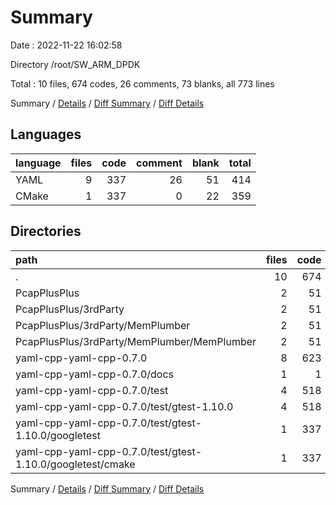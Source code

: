 # Summary

Date : 2022-11-22 16:02:58

Directory /root/SW_ARM_DPDK

Total : 10 files,  674 codes, 26 comments, 73 blanks, all 773 lines

Summary / [Details](details.md) / [Diff Summary](diff.md) / [Diff Details](diff-details.md)

## Languages
| language | files | code | comment | blank | total |
| :--- | ---: | ---: | ---: | ---: | ---: |
| YAML | 9 | 337 | 26 | 51 | 414 |
| CMake | 1 | 337 | 0 | 22 | 359 |

## Directories
| path | files | code | comment | blank | total |
| :--- | ---: | ---: | ---: | ---: | ---: |
| . | 10 | 674 | 26 | 73 | 773 |
| PcapPlusPlus | 2 | 51 | 1 | 12 | 64 |
| PcapPlusPlus/3rdParty | 2 | 51 | 1 | 12 | 64 |
| PcapPlusPlus/3rdParty/MemPlumber | 2 | 51 | 1 | 12 | 64 |
| PcapPlusPlus/3rdParty/MemPlumber/MemPlumber | 2 | 51 | 1 | 12 | 64 |
| yaml-cpp-yaml-cpp-0.7.0 | 8 | 623 | 25 | 61 | 709 |
| yaml-cpp-yaml-cpp-0.7.0/docs | 1 | 1 | 0 | 0 | 1 |
| yaml-cpp-yaml-cpp-0.7.0/test | 4 | 518 | 24 | 51 | 593 |
| yaml-cpp-yaml-cpp-0.7.0/test/gtest-1.10.0 | 4 | 518 | 24 | 51 | 593 |
| yaml-cpp-yaml-cpp-0.7.0/test/gtest-1.10.0/googletest | 1 | 337 | 0 | 22 | 359 |
| yaml-cpp-yaml-cpp-0.7.0/test/gtest-1.10.0/googletest/cmake | 1 | 337 | 0 | 22 | 359 |

Summary / [Details](details.md) / [Diff Summary](diff.md) / [Diff Details](diff-details.md)